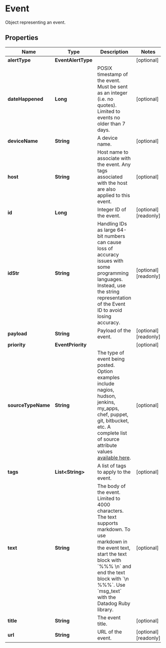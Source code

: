 

# Event

Object representing an event.

## Properties

Name | Type | Description | Notes
------------ | ------------- | ------------- | -------------
**alertType** | **EventAlertType** |  |  [optional]
**dateHappened** | **Long** | POSIX timestamp of the event. Must be sent as an integer (i.e. no quotes). Limited to events no older than 7 days. |  [optional]
**deviceName** | **String** | A device name. |  [optional]
**host** | **String** | Host name to associate with the event. Any tags associated with the host are also applied to this event. |  [optional]
**id** | **Long** | Integer ID of the event. |  [optional] [readonly]
**idStr** | **String** | Handling IDs as large 64-bit numbers can cause loss of accuracy issues with some programming languages. Instead, use the string representation of the Event ID to avoid losing accuracy. |  [optional] [readonly]
**payload** | **String** | Payload of the event. |  [optional] [readonly]
**priority** | **EventPriority** |  |  [optional]
**sourceTypeName** | **String** | The type of event being posted. Option examples include nagios, hudson, jenkins, my_apps, chef, puppet, git, bitbucket, etc. A complete list of source attribute values [available here](https://docs.datadoghq.com/integrations/faq/list-of-api-source-attribute-value). |  [optional]
**tags** | **List&lt;String&gt;** | A list of tags to apply to the event. |  [optional]
**text** | **String** | The body of the event. Limited to 4000 characters. The text supports markdown. To use markdown in the event text, start the text block with &#x60;%%% \\n&#x60; and end the text block with &#x60;\\n %%%&#x60;. Use &#x60;msg_text&#x60; with the Datadog Ruby library. |  [optional]
**title** | **String** | The event title. |  [optional]
**url** | **String** | URL of the event. |  [optional] [readonly]



